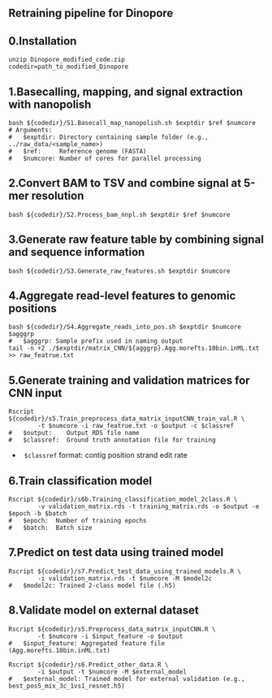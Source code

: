 ## Retraining pipeline for Dinopore
## 0.Installation
```
unzip Dinopore_modified_code.zip
codedir=path_to_modified_Dinopore
```
## 1.Basecalling, mapping, and signal extraction with nanopolish
```
bash ${codedir}/S1.Basecall_map_nanopolish.sh $exptdir $ref $numcore
# Arguments:
#   $exptdir: Directory containing sample folder (e.g., ../raw_data/<sample_name>)
#   $ref:     Reference genome (FASTA)
#   $numcore: Number of cores for parallel processing
```
## 2.Convert BAM to TSV and combine signal at 5-mer resolution
```
bash ${codedir}/S2.Process_bam_nnpl.sh $exptdir $ref $numcore
```
## 3.Generate raw feature table by combining signal and sequence information
```
bash ${codedir}/S3.Generate_raw_features.sh $exptdir $numcore
```
## 4.Aggregate read-level features to genomic positions
```
bash ${codedir}/S4.Aggregate_reads_into_pos.sh $exptdir $numcore $agggrp
#   $agggrp: Sample prefix used in naming output
tail -n +2 ./$exptdir/matrix_CNN/${agggrp}.Agg.morefts.10bin.inML.txt >> raw_featrue.txt
```
## 5.Generate training and validation matrices for CNN input
```
Rscript ${codedir}/s5.Train_preprocess_data_matrix_inputCNN_train_val.R \
        -t $numcore -i raw_featrue.txt -o $output -c $classref
#   $output:    Output RDS file name
#   $classref:  Ground truth annotation file for training
```
* `` $classref`` format: contig  position  strand  edit   rate
## 6.Train classification model
```
Rscript ${codedir}/s6b.Training_classification_model_2class.R \
        -v validation_matrix.rds -t training_matrix.rds -o $output -e $epoch -b $batch
#   $epoch:  Number of training epochs
#   $batch:  Batch size
```
## 7.Predict on test data using trained model
```
Rscript ${codedir}/s7.Predict_test_data_using_trained_models.R \
        -i validation_matrix.rds -t $numcore -M $model2c
#   $model2c: Trained 2-class model file (.h5)
```
## 8.Validate model on external dataset
```
Rscript ${codedir}/s5.Preprocess_data_matrix_inputCNN.R \
        -t $numcore -i $input_feature -o $output
#   $input_feature: Aggregated feature file (Agg.morefts.10bin.inML.txt)

Rscript ${codedir}/s6.Predict_other_data.R \
        -i $output -t $numcore -M $external_model
#   $external_model: Trained model for external validation (e.g., best_pos5_mix_3c_1vs1_resnet.h5)
```
